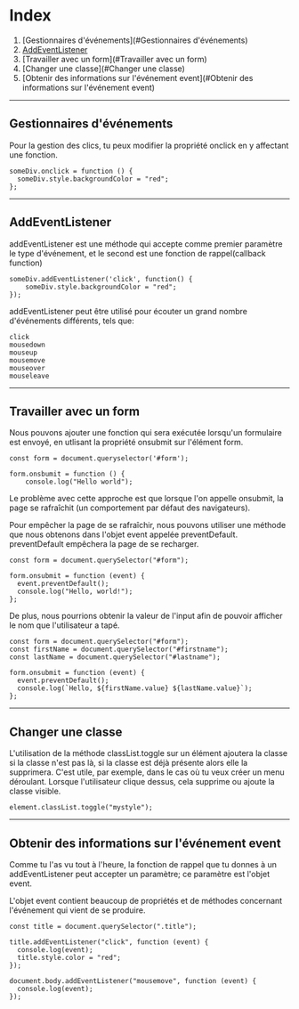 # Index

1. [Gestionnaires d'événements](#Gestionnaires d'événements)
2. [AddEventListener](#AddEventListener)
3. [Travailler avec un form](#Travailler avec un form)
4. [Changer une classe](#Changer une classe)
5. [Obtenir des informations sur l'événement event](#Obtenir des informations sur l'événement event)

---

## Gestionnaires d'événements

Pour la gestion des clics, tu peux modifier la propriété onclick en y affectant une fonction.

```
someDiv.onclick = function () {
  someDiv.style.backgroundColor = "red";
};
```

---

## AddEventListener

addEventListener est une méthode qui accepte comme premier paramètre le type d'événement, et le second est une fonction
de rappel(callback function)

```
someDiv.addEventListener('click', function() {
    someDiv.style.backgroundColor = "red";
});
```

addEventListener peut être utilisé pour écouter un grand nombre d'événements différents, tels que:

    click
    mousedown
    mouseup
    mousemove
    mouseover
    mouseleave

---

## Travailler avec un form

Nous pouvons ajouter une fonction qui sera exécutée lorsqu'un formulaire est envoyé, en utlisant la propriété onsubmit
sur l'élément form.

```
const form = document.queryselector('#form');

form.onsbumit = function () {
    console.log("Hello world");
```

Le problème avec cette approche est que lorsque l'on appelle onsubmit, la page se rafraîchit (un comportement par défaut
des navigateurs).

Pour empêcher la page de se rafraîchir, nous pouvons utiliser une méthode que nous obtenons dans l'objet event appelée
preventDefault.
preventDefault empêchera la page de se recharger.

```
const form = document.querySelector("#form");

form.onsubmit = function (event) {
  event.preventDefault();
  console.log("Hello, world!");
};
```

De plus, nous pourrions obtenir la valeur de l'input afin de pouvoir afficher le nom que l'utilisateur a tapé.

```
const form = document.querySelector("#form");
const firstName = document.querySelector("#firstname");
const lastName = document.querySelector("#lastname");

form.onsubmit = function (event) {
  event.preventDefault();
  console.log(`Hello, ${firstName.value} ${lastName.value}`);
};
```

---

## Changer une classe

L'utilisation de la méthode classList.toggle sur un élément ajoutera la classe si la classe n'est pas là, si la classe
est déjà présente alors elle la supprimera.
C'est utile, par exemple, dans le cas où tu veux créer un menu déroulant. Lorsque l'utilisateur clique dessus, cela
supprime ou ajoute la classe visible.

```
element.classList.toggle("mystyle");
```

---

## Obtenir des informations sur l'événement event

Comme tu l'as vu tout à l'heure, la fonction de rappel que tu donnes à un addEventListener peut accepter un paramètre;
ce paramètre est l'objet event.

L'objet event contient beaucoup de propriétés et de méthodes concernant l'événement qui vient de se produire.

```
const title = document.querySelector(".title");

title.addEventListener("click", function (event) {
  console.log(event);
  title.style.color = "red";
});

document.body.addEventListener("mousemove", function (event) {
  console.log(event);
});
```